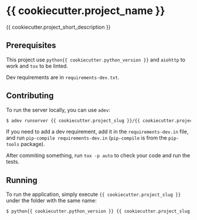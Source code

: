 # {{ cookiecutter.project_name }}

{{ cookiecutter.project_short_description }}


## Prerequisites

This project use `python{{ cookiecutter.python_version }}` and
`aiohttp` to work and `tox` to be linted.

Dev requirements are in `requirements-dev.txt`.


## Contributing

To run the server locally, you can use `adev`:

```bash
$ adev runserver {{ cookiecutter.project_slug }}/{{ cookiecutter.project_slug }}.py
```

If you need to add a dev requirement, add it in the
`requirements-dev.in` file, and run `pip-compile requirements-dev.in`
(`pip-compile` is from the `pip-tools` package).

After commiting something, run `tox -p auto` to check your code and
run the tests.


## Running

To run the application, simply execute `{{ cookiecutter.project_slug }}` under the folder with the same name:

```bash
$ python{{ cookiecutter.python_version }} {{ cookiecutter.project_slug }}
```

